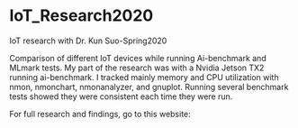 # IoT_Research2020
IoT research with Dr. Kun Suo-Spring2020

Comparison of different IoT devices while running Ai-benchmark and MLmark tests. My part of the research was with a Nvidia Jetson TX2 running ai-benchmark. I tracked mainly memory and CPU utilization with nmon, nmonchart, nmonanalyzer, and gnuplot. Running several benchmark tests showed they were consistent each time they were run. 

For full research and findings, go to this website: 
